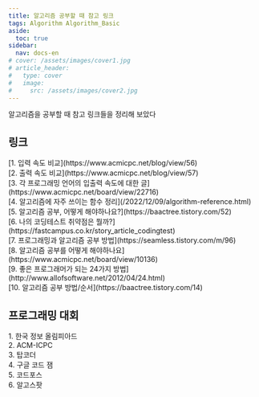 ```yaml
---
title: 알고리즘 공부할 때 참고 링크
tags: Algorithm Algorithm_Basic
aside:
  toc: true
sidebar:
  nav: docs-en
# cover: /assets/images/cover1.jpg
# article_header:
#   type: cover
#   image:
#     src: /assets/images/cover2.jpg
---
```


알고리즘을 공부할 때 참고 링크들을 정리해 보았다

<!-- more -->
<h2 id="h1">링크</h2>
[1. 입력 속도 비교](https://www.acmicpc.net/blog/view/56)
<br>
[2. 출력 속도 비교](https://www.acmicpc.net/blog/view/57)
<br>
[3. 각 프로그래밍 언어의 입출력 속도에 대한 글](https://www.acmicpc.net/board/view/22716)
<br>
[4. 알고리즘에 자주 쓰이는 함수 정리](/2022/12/09/algorithm-reference.html)
<br>
[5. 알고리즘 공부, 어떻게 해야하나요?](https://baactree.tistory.com/52)
<br>
[6. 나의 코딩테스트 취약점은 뭘까?](https://fastcampus.co.kr/story_article_codingtest)
<br>
[7. 프로그래밍과 알고리즘 공부 방법](https://seamless.tistory.com/m/96)
<br>
[8. 알고리즘 공부를 어떻게 해야하나요](https://www.acmicpc.net/board/view/10136)
<br>
[9. 좋은 프로그래머가 되는 24가지 방법](http://www.allofsoftware.net/2012/04/24.html)
<br>
[10. 알고리즘 공부 방법/순서](https://baactree.tistory.com/14)

<h2 id="h2">프로그래밍 대회</h2>
1. 한국 정보 올림피아드
<br>
2. ACM-ICPC
<br>
3. 탑코더
<br>
4. 구글 코드 잼
<br>
5. 코드포스
<br>
6. 알고스팟
<br>